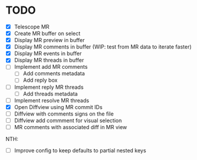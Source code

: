 


# TODO

- [x] Telescope MR
- [x] Create MR buffer on select
- [x] Display MR preview in buffer
- [x] Display MR comments in buffer (WIP: test from MR data to iterate faster)
- [x] Display MR events in buffer
- [x] Display MR threads in buffer
- [ ] Implement add MR comments
    - [ ] Add comments metadata
    - [ ] Add reply box
- [ ] Implement reply MR threads
    - [ ] Add threads metadata
- [ ] Implement resolve MR threads
- [x] Open Diffview using MR commit IDs
- [ ] Diffview with comments signs on the file
- [ ] Diffview add commment for visual selection
- [ ] MR comments with associated diff in MR view

NTH:
- [ ] Improve config to keep defaults to partial nested keys

